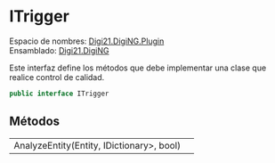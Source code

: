 # ITrigger

Espacio de nombres: [Digi21.DigiNG.Plugin](../../)  
Ensamblado: [Digi21.DigiNG](../../../digi21.diging/)

Este interfaz define los métodos que debe implementar una clase que realice control de calidad.

```csharp
public interface ITrigger
```

## Métodos

|  |  |
| :--- | :--- |
| AnalyzeEntity\(Entity, IDictionary&gt;, bool\) |  |

